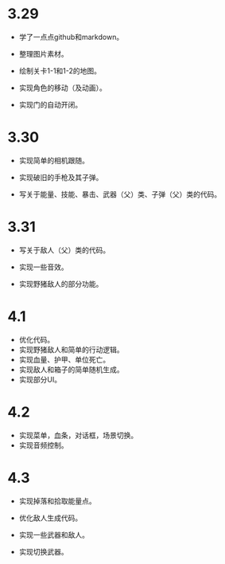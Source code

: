 # 3.29

- 学了一点点github和markdown。

- 整理图片素材。

- 绘制关卡1-1和1-2的地图。

- 实现角色的移动（及动画）。

- 实现门的自动开闭。

# 3.30

- 实现简单的相机跟随。

- 实现破旧的手枪及其子弹。

- 写关于能量、技能、暴击、武器（父）类、子弹（父）类的代码。


# 3.31

- 写关于敌人（父）类的代码。
- 实现一些音效。

- 实现野猪敌人的部分功能。

# 4.1

- 优化代码。
- 实现野猪敌人和简单的行动逻辑。
- 实现血量、护甲、单位死亡。
- 实现敌人和箱子的简单随机生成。
- 实现部分UI。

# 4.2

- 实现菜单，血条，对话框，场景切换。
- 实现音频控制。

# 4.3

- 实现掉落和拾取能量点。
- 优化敌人生成代码。

- 实现一些武器和敌人。

- 实现切换武器。

















